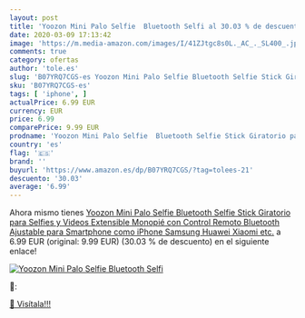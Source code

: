 ```yaml
---
layout: post
title: 'Yoozon Mini Palo Selfie  Bluetooth Selfi al 30.03 % de descuento'
date: 2020-03-09 17:13:42
image: 'https://m.media-amazon.com/images/I/41ZJtgc8s0L._AC_._SL400_.jpg'
comments: true
category: ofertas
author: 'tole.es'
slug: 'B07YRQ7CGS-es Yoozon Mini Palo Selfie Bluetooth Selfie Stick Giratorio...'
sku: 'B07YRQ7CGS-es'
tags: [ 'iphone', ]
actualPrice: 6.99 EUR
currency: EUR
price: 6.99
comparePrice: 9.99 EUR
prodname: 'Yoozon Mini Palo Selfie  Bluetooth Selfie Stick Giratorio para Selfies y Videos  Extensible Monopié con Control Remoto Bluetooth  Ajustable para Smartphone como iPhone  Samsung  Huawei  Xiaomi etc.'
country: 'es'
flag: '🇪🇸'
brand: ''
buyurl: 'https://www.amazon.es/dp/B07YRQ7CGS/?tag=tolees-21'
descuento: '30.03'
average: '6.99'
---
```


Ahora mismo tienes [Yoozon Mini Palo Selfie  Bluetooth Selfie Stick Giratorio para Selfies y Videos  Extensible Monopié con Control Remoto Bluetooth  Ajustable para Smartphone como iPhone  Samsung  Huawei  Xiaomi etc.](https://www.amazon.es/dp/B07YRQ7CGS/?tag=tolees-21) a 6.99 EUR (original: 9.99 EUR) (30.03 %  de descuento) en el siguiente enlace!

[![Yoozon Mini Palo Selfie  Bluetooth Selfi](https://m.media-amazon.com/images/I/41ZJtgc8s0L._AC_._SL400_.jpg)](https://www.amazon.es/dp/B07YRQ7CGS/?tag=tolees-21)

🔎:


[🛒 Visítala!!!](https://www.amazon.es/dp/B07YRQ7CGS/?tag=tolees-21)
